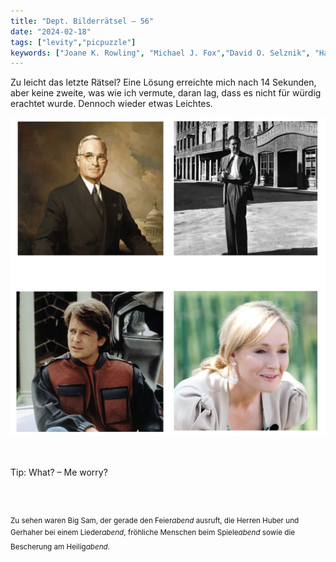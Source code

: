```yaml
---
title: "Dept. Bilderrätsel – 56"
date: "2024-02-18"
tags: ["levity","picpuzzle"]
keywords: ["Joane K. Rowling", "Michael J. Fox","David O. Selznik", "Harry S Truman"]
---
```

Zu leicht das letzte Rätsel? Eine Lösung erreichte mich nach 14 Sekunden, aber keine zweite, was wie ich vermute, daran lag, dass es nicht für würdig erachtet wurde. Dennoch wieder etwas Leichtes.
<br/>

<img  src="/assets/img/picpuzzle56.webp" alt="Bilderrätsel56">

<br/>
<br/>
<br/>

Tip: What? – Me worry?

<br/>
<br/>

<sup>Zu sehen waren Big Sam, der gerade den Feier<i>abend</i> ausruft, die Herren Huber und Gerhaher bei einem Lieder<i>abend</i>, fröhliche Menschen beim Spiele<i>abend</i> sowie die Bescherung am Heilig<i>abend</i>.
<sup>